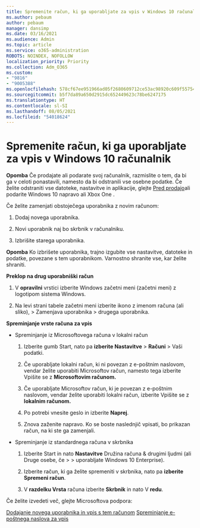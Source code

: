 ```yaml
---
title: Spremenite račun, ki ga uporabljate za vpis v Windows 10 računalnik
ms.author: pebaum
author: pebaum
manager: dansimp
ms.date: 03/16/2021
ms.audience: Admin
ms.topic: article
ms.service: o365-administration
ROBOTS: NOINDEX, NOFOLLOW
localization_priority: Priority
ms.collection: Adm_O365
ms.custom:
- "9816"
- "9005388"
ms.openlocfilehash: 578cf67ee951966ad05f2680609712ce53ac98920c609f557542c2164fd7aa36
ms.sourcegitcommit: b5f7da89a650d2915dc652449623c78be6247175
ms.translationtype: HT
ms.contentlocale: sl-SI
ms.lasthandoff: 08/05/2021
ms.locfileid: "54018624"
---
```

# <a name="change-the-account-you-use-to-sign-in-to-your-windows-10-pc"></a>Spremenite račun, ki ga uporabljate za vpis v Windows 10 računalnik

**Opomba** Če prodajate ali podarate svoj računalnik, razmislite o tem, da bi ga v celoti ponastavili, namesto da bi odstranili vse osebne podatke. Če želite odstraniti vse datoteke, nastavitve in aplikacije, glejte [Pred prodajo](https://support.microsoft.com/help/10547/microsoft-account-selling-gifting-windows-10-device-xbox-one)ali podarite Windows 10 napravo ali Xbox One .

Če želite zamenjati obstoječega uporabnika z novim računom:

1. Dodaj novega uporabnika.

1. Novi uporabnik naj bo skrbnik v računalniku.

1. Izbrišite starega uporabnika.

**Opomba** Ko izbrišete uporabnika, trajno izgubite vse nastavitve, datoteke in podatke, povezane s tem uporabnikom. Varnostno shranite vse, kar želite shraniti.

**Preklop na drug uporabniški račun**

1. V **opravilni** vrstici izberite Windows začetni meni (začetni meni) z logotipom sistema Windows. 

1. Na levi strani tabele začetni meni izberite ikono z imenom računa (ali sliko), > Zamenjava uporabnika > drugega uporabnika.

**Spreminjanje vrste računa za vpis**

- Spreminjanje iz Microsoftovega računa v lokalni račun

    1. Izberite gumb Start, nato pa **izberite Nastavitve**  >  **Računi** > Vaši podatki.

    1. Če uporabljate lokalni račun, ki ni povezan z e-poštnim naslovom, vendar želite uporabiti Microsoftov račun, namesto tega izberite Vpišite se z **Microsoftovim računom.**

    1. Če uporabljate Microsoftov račun, ki je povezan z e-poštnim naslovom, vendar želite uporabiti lokalni račun, izberite Vpišite se z **lokalnim računom.**

    1. Po potrebi vnesite geslo in izberite **Naprej**.

    1. Znova zaženite napravo. Ko se boste naslednjič vpisati, bo prikazan račun, na ki ste ga zamenjali.

- Spreminjanje iz standardnega računa v skrbnika

    1. Izberite Start in nato **Nastavitve** Družina računa & drugimi ljudmi (ali Druge osebe, če  >    >   uporabljate Windows 10 Enterprise). 

    1. Izberite račun, ki ga želite spremeniti v skrbnika, nato pa **izberite Spremeni račun**.

    1. V **razdelku Vrsta** računa izberite **Skrbnik** in nato V **redu**.

Če želite izvedeti več, glejte Microsoftova podpora:

[Dodajanje novega uporabnika in vpis s tem računom](https://support.microsoft.com/windows/add-or-remove-accounts-on-your-pc-104dc19f-6430-4b49-6a2b-e4dbd1dcdf32) 
 [Spreminjanje e-poštnega naslova za vpis](https://support.microsoft.com/account-billing/change-the-email-address-or-phone-number-for-your-microsoft-account-761a662d-8032-88f4-03f3-c9ba8ba0e00b)
